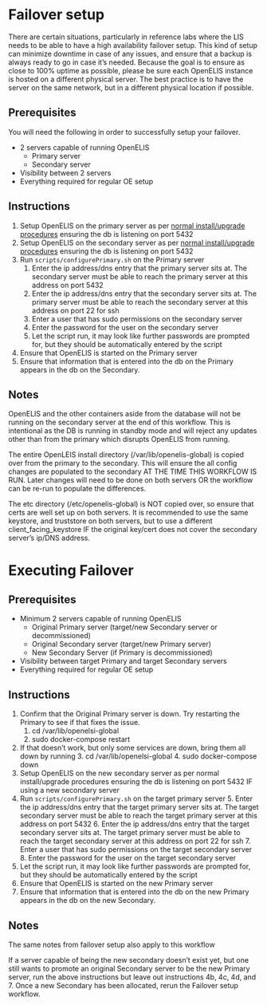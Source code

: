 # Failover setup

There are certain situations, particularly in reference labs where the LIS needs
to be able to have a high availability failover setup. This kind of setup can
minimize downtime in case of any issues, and ensure that a backup is always
ready to go in case it’s needed. Because the goal is to ensure as close to 100%
uptime as possible, please be sure each OpenELIS instance is hosted on a
different physical server. The best practice is to have the server on the same
network, but in a different physical location if possible.

## Prerequisites

You will need the following in order to successfully setup your failover.

- 2 servers capable of running OpenELIS
  - Primary server
  - Secondary server
- Visibility between 2 servers
- Everything required for regular OE setup

## Instructions

1. Setup OpenELIS on the primary server as per
   [normal install/upgrade procedures](/install) ensuring the db is listening on
   port 5432
2. Setup OpenELIS on the secondary server as per
   [normal install/upgrade procedures](/install) ensuring the db is listening on
   port 5432
3. Run `scripts/configurePrimary.sh` on the Primary server
   1. Enter the ip address/dns entry that the primary server sits at. The
      secondary server must be able to reach the primary server at this address
      on port 5432
   2. Enter the ip address/dns entry that the secondary server sits at. The
      primary server must be able to reach the secondary server at this address
      on port 22 for ssh
   3. Enter a user that has sudo permissions on the secondary server
   4. Enter the password for the user on the secondary server
   5. Let the script run, it may look like further passwords are prompted for,
      but they should be automatically entered by the script
4. Ensure that OpenELIS is started on the Primary server
5. Ensure that information that is entered into the db on the Primary appears in
   the db on the Secondary.

## Notes

OpenELIS and the other containers aside from the database will not be running on
the secondary server at the end of this workflow. This is intentional as the DB
is running in standby mode and will reject any updates other than from the
primary which disrupts OpenELIS from running.

The entire OpenLEIS install directory (/var/lib/openelis-global) is copied over
from the primary to the secondary. This will ensure the all config changes are
populated to the secondary AT THE TIME THIS WORKFLOW IS RUN. Later changes will
need to be done on both servers OR the workflow can be re-run to populate the
differences.

The etc directory (/etc/openelis-global) is NOT copied over, so ensure that
certs are well set up on both servers. It is recommended to use the same
keystore, and truststore on both servers, but to use a different
client_facing_keystore IF the original key/cert does not cover the secondary
server’s ip/DNS address.

# Executing Failover

## Prerequisites

- Minimum 2 servers capable of running OpenELIS
  - Original Primary server (target/new Secondary server or decommissioned)
  - Original Secondary server (target/new Primary server)
  - New Secondary Server (if Primary is decommissioned)
- Visibility between target Primary and target Secondary servers
- Everything required for regular OE setup

## Instructions

1. Confirm that the Original Primary server is down. Try restarting the Primary
   to see if that fixes the issue.
   1. cd /var/lib/openelsi-global
   2. sudo docker-compose restart
2. If that doesn’t work, but only some services are down, bring them all down by
   running 3. cd /var/lib/openelsi-global 4. sudo docker-compose down
3. Setup OpenELIS on the new secondary server as per normal install/upgrade
   procedures ensuring the db is listening on port 5432 IF using a new secondary
   server
4. Run `scripts/configurePrimary.sh` on the target primary server 5. Enter the
   ip address/dns entry that the target primary server sits at. The target
   secondary server must be able to reach the target primary server at this
   address on port 5432 6. Enter the ip address/dns entry that the target
   secondary server sits at. The target primary server must be able to reach the
   target secondary server at this address on port 22 for ssh 7. Enter a user
   that has sudo permissions on the target secondary server 8. Enter the
   password for the user on the target secondary server
5. Let the script run, it may look like further passwords are prompted for, but
   they should be automatically entered by the script
6. Ensure that OpenELIS is started on the new Primary server
7. Ensure that information that is entered into the db on the new Primary
   appears in the db on the new Secondary.

## Notes

The same notes from failover setup also apply to this workflow

If a server capable of being the new secondary doesn’t exist yet, but one still
wants to promote an original Secondary server to be the new Primary server, run
the above instructions but leave out instructions 4b, 4c, 4d, and 7. Once a new
Secondary has been allocated, rerun the Failover setup workflow.
